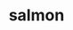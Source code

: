 ---
title: "salmon"
layout: cache
categories: [package, develop-2023-06-25]
meta: {"versions": ["1.9.0"], "compilers": ["gcc@=7.3.1"], "oss": ["amzn2"], "platforms": ["linux"], "targets": ["aarch64", "neoverse_n1", "x86_64_v3"], "stacks": ["aws-isc", "aws-isc-aarch64", "root"], "num_specs": 3, "num_specs_by_stack": {"aws-isc-aarch64": 2, "root": 3, "aws-isc": 1}}
spec_details: [{"hash": "wwwtkoydvyn6tamr4jj7qz7yn6aw33ff", "compiler": "gcc@=7.3.1", "versions": ["1.9.0"], "os": "amzn2", "platform": "linux", "target": "aarch64", "variants": ["build_system=cmake", "build_type=RELEASE", "generator=make", "~ipo"], "stacks": ["aws-isc-aarch64", "root"], "size": "-", "tarball": "https://binaries.spack.io/releases/develop-2023-06-25/build_cache/linux-amzn2-aarch64/gcc-7.3.1/salmon-1.9.0/linux-amzn2-aarch64-gcc-7.3.1-salmon-1.9.0-wwwtkoydvyn6tamr4jj7qz7yn6aw33ff.spack"}, {"hash": "gfkdfvyp2tss3nqvawdmqiufpadcyxah", "compiler": "gcc@=7.3.1", "versions": ["1.9.0"], "os": "amzn2", "platform": "linux", "target": "x86_64_v3", "variants": ["build_system=cmake", "build_type=RELEASE", "generator=make", "~ipo"], "stacks": ["root", "aws-isc"], "size": "-", "tarball": "https://binaries.spack.io/releases/develop-2023-06-25/build_cache/linux-amzn2-x86_64_v3/gcc-7.3.1/salmon-1.9.0/linux-amzn2-x86_64_v3-gcc-7.3.1-salmon-1.9.0-gfkdfvyp2tss3nqvawdmqiufpadcyxah.spack"}, {"hash": "vpkxbqfb7eaxxzyzrweeit2op3pa6r2f", "compiler": "gcc@=7.3.1", "versions": ["1.9.0"], "os": "amzn2", "platform": "linux", "target": "neoverse_n1", "variants": ["build_system=cmake", "build_type=RELEASE", "generator=make", "~ipo"], "stacks": ["aws-isc-aarch64", "root"], "size": "-", "tarball": "https://binaries.spack.io/releases/develop-2023-06-25/build_cache/linux-amzn2-neoverse_n1/gcc-7.3.1/salmon-1.9.0/linux-amzn2-neoverse_n1-gcc-7.3.1-salmon-1.9.0-vpkxbqfb7eaxxzyzrweeit2op3pa6r2f.spack"}]
---